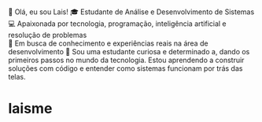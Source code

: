 👋 Olá, eu sou Lais!
🎓 Estudante de Análise e Desenvolvimento de Sistemas  
💻 Apaixonada por tecnologia, programação, inteligência artificial e resolução de problemas  
🚀 Em busca de conhecimento e experiências reais na área de desenvolvimento
📌 Sou uma estudante curiosa e determinado
a, dando os primeiros passos no mundo da tecnologia. Estou aprendendo a construir soluções com código e entender como sistemas funcionam por trás das telas.
# laisme
